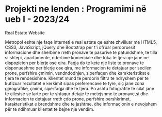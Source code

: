 # Projekti ne lenden : Programimi në ueb I - 2023/24
Real Estate Website

Metropol eshte nje faqe interneti e real estate qe eshte zhvilluar  me HTML5, CSS3, JavaScript, jQuery dhe Bootstrap per t'i ofruar perdoruesit informacione dhe sherbime rreth pronave te pasurive te patundshme, te tilla si shtepi, apartamente, ndertime komerciale dhe toka te tjera qe jane ne dispozicion per blerje ose qira.
Faqja do te kete nje liste te pronave te disponueshme per blerje ose qira, me informacion te detajuar per secilen prone, perfshire çmimin, vendndodhjen, siperfaqen dhe karakteristikat e tjera te rendesishme.
Klientet mund te perdorin filtra te ndryshem per te kufizuar rezultatet e kerkimit sipas preferencave te tyre, siç jane zona gjeografike, çmimi, siperfaqja dhe te tjera.
Po ashtu fotografite te cilat jane te cilesise se larte per te shfaqur detaje te metejshme te pronave,si dhe informacion te detajuar rreth çdo prone, perfshire pershkrimet, karakteristikat e brendshme dhe te jashtme, dhe informacionin e nevojshem për te ndihmuar klientet te bejne nje vendim.

